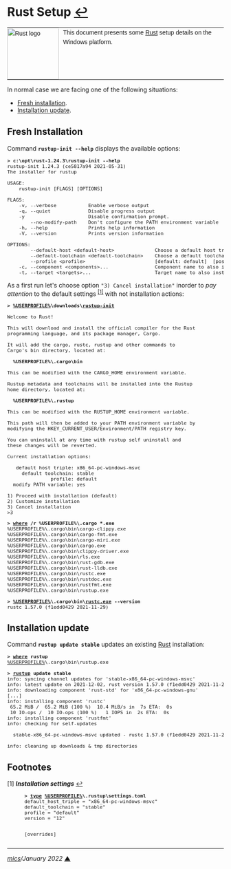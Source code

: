 # <span id="top">Rust Setup</span> <span style="size:30%;"><a href="README.md">↩</a></span>

<table style="font-family:Helvetica,Arial;font-size:14px;line-height:1.6;">
  <tr>
  <td style="border:0;padding:0 10px 0 0;min-width:120px;"><a href="https://www.rust-lang.org/" rel="external"><img src="https://www.rust-lang.org/static/images/rust-logo-blk.svg" width="120" alt="Rust logo"/></a></td>
  <td style="border:0;padding:0;vertical-align:text-top;">This document presents some <a href="https://www.rust-lang.org/" rel="external">Rust</a> setup details on the Windows platform.
  </td>
  </tr>
</table>

In normal case we are facing one of the following situations:
- [Fresh installation](#installation).
- [Installation update](#updated]).

## <span id="installation">Fresh Installation</span>

Command **`rustup-init --help`** displays the available options:

<pre style="font-size:80%;">
<b>&gt; c:\opt\rust-1.24.3\rustup-init</a> --help</b>
rustup-init 1.24.3 (ce5817a94 2021-05-31)
The installer for rustup

USAGE:
    rustup-init [FLAGS] [OPTIONS]

FLAGS:
    -v, --verbose           Enable verbose output
    -q, --quiet             Disable progress output
    -y                      Disable confirmation prompt.
        --no-modify-path    Don't configure the PATH environment variable
    -h, --help              Prints help information
    -V, --version           Prints version information

OPTIONS:
        --default-host &lt;default-host&gt;              Choose a default host triple
        --default-toolchain &lt;default-toolchain&gt;    Choose a default toolchain to install
        --profile &lt;profile&gt;                        [default: default]  [possible values: minimal, default, complete]
    -c, --component &lt;components&gt;...                Component name to also install
    -t, --target &lt;targets&gt;...                      Target name to also install
</pre>

As a first run let's choose option `"3) Cancel installation"` inorder to *pay attention* to the default settings <sup id="anchor_01"><a href="#footnote_01">[1]</a></sup> with not installation actions:

<pre style="font-size:80%;">
<b>&gt; <a href="https://en.wikipedia.org/wiki/Environment_variable#Default_values">%USERPROFILE%</a>\downloads\<a href="https://rust-lang.github.io/rustup/installation/index.html">rustup-init</a></b>

Welcome to Rust!

This will download and install the official compiler for the Rust
programming language, and its package manager, Cargo.

It will add the cargo, rustc, rustup and other commands to
Cargo's bin directory, located at:

  <b>%USERPROFILE%\.cargo\bin</b>

This can be modified with the CARGO_HOME environment variable.

Rustup metadata and toolchains will be installed into the Rustup
home directory, located at:

  <b>%USERPROFILE%\.rustup</b>

This can be modified with the RUSTUP_HOME environment variable.

This path will then be added to your PATH environment variable by
modifying the HKEY_CURRENT_USER/Environment/PATH registry key.

You can uninstall at any time with rustup self uninstall and
these changes will be reverted.

Current installation options:

   default host triple: x86_64-pc-windows-msvc
     default toolchain: stable
               profile: default
  modify PATH variable: yes

1) Proceed with installation (default)
2) Customize installation
3) Cancel installation
>3
</pre>

<pre style="font-size:80%;">
<b>&gt; <a href="https://docs.microsoft.com/en-us/windows-server/administration/windows-commands/where_1">where</a> /r %USERPROFILE%\.cargo *.exe</b>
%USERPROFILE%\.cargo\bin\cargo-clippy.exe
%USERPROFILE%\.cargo\bin\cargo-fmt.exe
%USERPROFILE%\.cargo\bin\cargo-miri.exe
%USERPROFILE%\.cargo\bin\cargo.exe
%USERPROFILE%\.cargo\bin\clippy-driver.exe
%USERPROFILE%\.cargo\bin\rls.exe
%USERPROFILE%\.cargo\bin\rust-gdb.exe
%USERPROFILE%\.cargo\bin\rust-lldb.exe
%USERPROFILE%\.cargo\bin\rustc.exe
%USERPROFILE%\.cargo\bin\rustdoc.exe
%USERPROFILE%\.cargo\bin\rustfmt.exe
%USERPROFILE%\.cargo\bin\rustup.exe
&nbsp;
<b>&gt; <a href="https://en.wikipedia.org/wiki/Environment_variable#Default_values">%USERPROFILE%</a>\.cargo\bin\<a href="https://doc.rust-lang.org/rustc/command-line-arguments.html">rustc.exe</a> --version</b>
rustc 1.57.0 (f1edd0429 2021-11-29)
</pre>

## <span id="update">Installation update</span>

Command **`rustup update stable`** updates an existing [Rust][rust_lang] installation:

<pre style="font-size:80%;">
<b>&gt; <a href="https://docs.microsoft.com/en-us/windows-server/administration/windows-commands/where_1">where</a> rustup</b>
<a href="https://en.wikipedia.org/wiki/Environment_variable#Default_values">%USERPROFILE%</a>\.cargo\bin\rustup.exe
&nbsp;
<b>&gt; <a href="https://rust-lang.github.io/rustup/basics.html">rustup</a> update stable</b>
info: syncing channel updates for 'stable-x86_64-pc-windows-msvc'
info: latest update on 2021-12-02, rust version 1.57.0 (f1edd0429 2021-11-29)
info: downloading component 'rust-std' for 'x86_64-pc-windows-gnu'
[...]
info: installing component 'rustc'
 65.2 MiB /  65.2 MiB (100 %)  10.4 MiB/s in  7s ETA:  0s
 10 IO-ops /  10 IO-ops (100 %)   1 IOPS in  2s ETA:  0s
info: installing component 'rustfmt'
info: checking for self-updates

  stable-x86_64-pc-windows-msvc updated - rustc 1.57.0 (f1edd0429 2021-11-29) (from rustc 1.56.1 (59eed8a2a 2021-11-01))

info: cleaning up downloads & tmp directories
</pre>


## <span id="footnotes">Footnotes</span>

<span id="footnote_01">[1]</span> ***Installation settings*** [↩](#anchor_01)

<dl><dd>
<pre style="font-size:80%;">
<b>&gt; <a href="https://docs.microsoft.com/en-us/windows-server/administration/windows-commands/type">type</a> <a href="https://en.wikipedia.org/wiki/Environment_variable#Default_values">%USERPROFILE%</a>\.rustup\settings.toml</b>
default_host_triple = "x86_64-pc-windows-msvc"
default_toolchain = "stable"
profile = "default"
version = "12"

[overrides]
</pre>
</dd></dl>

***

*[mics](https://lampwww.epfl.ch/~michelou/)/January 2022* [**&#9650;**](#top)
<span id="bottom">&nbsp;</span>

<!-- link refs -->

[rust_lang]: https://www.rust-lang.org/

